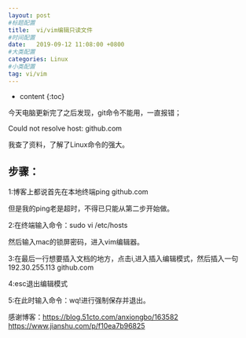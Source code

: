 ```yaml
---
layout: post
#标题配置
title:  vi/vim编辑只读文件
#时间配置
date:   2019-09-12 11:08:00 +0800
#大类配置
categories: Linux
#小类配置
tag: vi/vim
---
```


* content
{:toc}

今天电脑更新完了之后发现，git命令不能用，一直报错；

Could not resolve host: github.com

我查了资料，了解了Linux命令的强大。



步骤：
---------

1:博客上都说首先在本地终端ping github.com

但是我的ping老是超时，不得已只能从第二步开始做。

2:在终端输入命令：sudo vi /etc/hosts

然后输入mac的锁屏密码，进入vim编辑器。

3:在最后一行想要插入文档的地方，点击i,进入插入编辑模式，然后插入一句192.30.255.113 github.com

4:esc退出编辑模式

5:在此时输入命令：wq!进行强制保存并退出。

感谢博客：https://blog.51cto.com/anxiongbo/163582
        https://www.jianshu.com/p/f10ea7b96825
        
